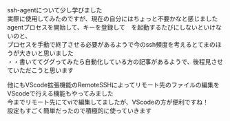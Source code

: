 ssh-agentについて少し学びました  
実際に使用してみたのですが、現在の自分にはちょっと不要かなと感じました  
agentプロセスを開始して、キーを登録して　を起動するたびにしないといけないのと、  
プロセスを手動で終了させる必要があるようで今のssh頻度を考えるとてまのほうが大きいと思いました  
・・書いててググってみたら自動化している方の記事があるようで、後程見させていただこうと思います  

他にもVScode拡張機能のRemoteSSHによってリモート先のファイルの編集をVScodeで行える機能もやってみました  
今までリモート先にてviで編集してましたが、VScodeの方が便利ですね！  
設定もすごく簡単だったので積極的に使っていきます  